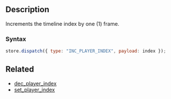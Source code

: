 ## Description

Increments the timeline index by one (1) frame.

### Syntax

```js
store.dispatch({ type: "INC_PLAYER_INDEX", payload: index });
```

## Related

- [dec_player_index](./dec_player_index.md)
- [set_player_index](./set_flag_index.md)
